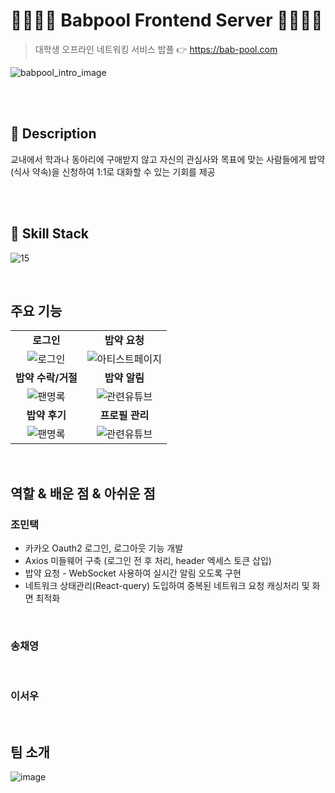 # 👨‍👩‍👦‍👦 Babpool Frontend Server 👨‍👩‍👦‍👦

> 대학생 오프라인 네트워킹 서비스 밥풀 👉 https://bab-pool.com

![babpool_intro_image](https://github.com/swyp3-babpool/babpool-backend/assets/128882585/1129c307-937e-4e81-9613-9b66aeedd1b3)

<br />
<br />


## 📖 Description

교내에서 학과나 동아리에 구애받지 않고 
자신의 관심사와 목표에 맞는 사람들에게 밥약(식사 약속)을 신청하여 
1:1로 대화할 수 있는 기회를 제공

<br />
<br />

## 🔧 Skill Stack
![15](https://github.com/swyp3-babpool/babpool-frontend/assets/105726931/469898c4-18c9-4c53-ab09-9a250d674aeb)



<br>

## 주요 기능

|                                                              |                                                              |
| :----------------------------------------------------------: | :----------------------------------------------------------: |
|     **로그인**    |    **밥약 요청** |
| ![로그인](https://github.com/MintaekCho/consert-app/assets/105726931/96f55020-8e17-4485-bc71-ee31cc433105) | ![아티스트페이지](https://github.com/MintaekCho/consert-app/assets/105726931/829bde1a-2228-420f-a7e7-a5663675b02f) |
|     **밥약 수락/거절**     |   **밥약 알림** |
| ![팬명록](https://github.com/MintaekCho/consert-app/assets/105726931/5b8e8df7-fd66-43d8-ad05-0f839c13af8c) | ![관련유튜브](https://github.com/MintaekCho/consert-app/assets/105726931/8c6f7caa-4265-48ee-b352-492f1f54e84c) |
|     **밥약 후기**     |   **프로필 관리** |
| ![팬명록](https://github.com/MintaekCho/consert-app/assets/105726931/5b8e8df7-fd66-43d8-ad05-0f839c13af8c) | ![관련유튜브](https://github.com/MintaekCho/consert-app/assets/105726931/8c6f7caa-4265-48ee-b352-492f1f54e84c) |


<br>

## 역할 & 배운 점 & 아쉬운 점

### 조민택
- 카카오 Oauth2 로그인, 로그아웃 기능 개발
- Axios 미들웨어 구축 (로그인 전 후 처리, header 엑세스 토큰 삽입)
- 밥약 요청 - WebSocket 사용하여 실시간 알림 오도록 구현
- 네트워크 상태관리(React-query) 도입하여 중복된 네트워크 요청 캐싱처리 및 화면 최적화

<br />

### 송채영
<br />

### 이서우

<br>

## 팀 소개
![image](https://github.com/swyp3-babpool/babpool-backend/assets/128882585/098a2e15-9a82-4b0e-aac0-45827670a612)



<!-- Stack Icon Refernces -->

[next]: https://github.com/MintaekCho/consert-app/assets/105726931/fcd8c7a7-2281-41d2-aae0-39fa085279e6
[ts]: https://github.com/MintaekCho/consert-app/assets/105726931/90341ec6-e155-419e-b9ca-6c3e0ca12469
[tailwind]: https://github.com/MintaekCho/consert-app/assets/105726931/92219ec8-3387-4da0-a055-b61aa891ee66
[swr]: https://github.com/MintaekCho/consert-app/assets/105726931/9c146140-f90f-4423-8d0c-a3cb3e7b93d7
[python]: https://github.com/MintaekCho/consert-app/assets/105726931/570427b4-06d4-4d1a-8ce3-89849a22bb89
[selenium]: https://github.com/MintaekCho/consert-app/assets/105726931/8bcfd05f-daa2-4da7-ae17-b9a4cc79126b
[mongodb]: https://github.com/MintaekCho/consert-app/assets/105726931/187b94ae-521d-4e06-9c9c-4054d4536501
